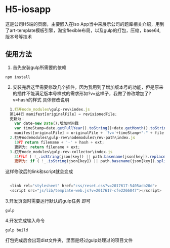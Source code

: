 # H5-iosapp
这是公司H5端的页面，主要嵌入在iso App当中来展示公司的题库相关介绍，用到了art-template模板引擎，淘宝flexible布局，以及gulp的打包，压缩，base64,版本号等技术

## 使用方法
1. 首先安装gulp所需要的依赖
```
npm install
```
2. 安装完后这里需要修改几个插件，因为我用到了增加版本号的功能，但是原来的插件不能满足版本号样式的需求形如?v=这样子，我做了修改增加了?v=hash的样式
具体修改说明
```javascript
  1.打开node_modules\gulp-rev\index.js
  第144行 manifest[originalFile] = revisionedFile;
  更新为：
    var date=new Date();增加时间戳
    var timeStamp=date.getFullYear().toString()+date.getMonth().toString()+date.getDate().toString();
    manifest[originalFile] = originalFile + '?v='+timeStamp+"-" + file.revHash;
  2.打开nodemodules\gulp-rev\nodemodules\rev-path\index.js
    10行 return filename + '-' + hash + ext;
    更新为: return filename + ext;
  3.打开node_modules\gulp-rev-collector\index.js
    31行if ( !_.isString(json[key]) || path.basename(json[key]).replace(new RegExp( opts.revSuffix ), '' ) !==  path.basename(key) ) {
    更新为: if ( !_.isString(json[key]) || path.basename(json[key]).split('?')[0] !== path.basename(key) ) {
 ```
 这样修改后的link和script就会变成
```javascript
  
  <link rel="stylesheet" href="css/reset.css?v=2017617-5405acb20d">
  <script src="js/lib/template-web.js?v=2017617-cfe2266047"></script>
```
3.开发页面时需要运行默认的gulp任务 即可
```
gulp
```
4.开发完成输入命令
```
gulp build
```
打包完成后会出现dist文件夹，里面是经过gulp处理过的项目文件


